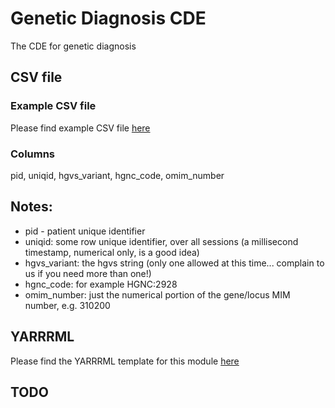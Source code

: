 # Genetic Diagnosis CDE

The CDE for genetic diagnosis

## CSV file 

### Example CSV file
Please find example CSV file [here](../csv/genetic_diagnosis.csv)

### Columns

pid, uniqid, hgvs_variant, hgnc_code, omim_number


## Notes:
  * pid - patient unique identifier
  * uniqid:  some row unique identifier, over all sessions (a millisecond timestamp, numerical only, is a good idea)
  * hgvs_variant: the hgvs string (only one allowed at this time... complain to us if you need more than one!)
  * hgnc_code:  for example  HGNC:2928
  * omim_number:  just the numerical portion of the gene/locus MIM number, e.g. 310200

## YARRRML

Please find the YARRRML template for this module [here](../templates/genetic_diagnosis_yarrrml_template.yaml)
  
##  TODO

